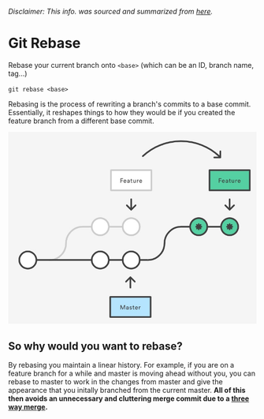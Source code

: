 *Disclaimer: This info. was sourced and summarized from [here](https://www.atlassian.com/git/tutorials/rewriting-history/git-rebase).*

# Git Rebase

Rebase your current branch onto `<base>` (which can be an ID, branch name, tag...)

`git rebase <base>` 

Rebasing is the process of rewriting a branch's commits to a base commit. Essentially, it reshapes things to how they would be if you created the feature branch from a different base commit.

![rebase](rebase.jpg)

## So why would you want to rebase?

By rebasing you maintain a linear history. For example, if you are on a feature branch for a while and master is moving ahead without you, you can rebase to master to work in the changes from master and give the appearance that you initally branched from the current master. **All of this then avoids an unnecessary and cluttering merge commit due to a [three way merge](../merge/merge#three-way-merge).**